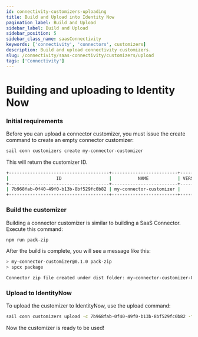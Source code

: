```yaml
---
id: connectivity-customizers-uploading
title: Build and Upload into Identity Now
pagination_label: Build and Upload
sidebar_label: Build and Upload
sidebar_position: 5
sidebar_class_name: saasConnectivity
keywords: ['connectivity', 'connectors', customizers]
description: Build and upload connectivity customizers.
slug: /connectivity/saas-connectivity/customizers/upload
tags: ['Connectivity']
---
```


# Building and uploading to Identity Now

### Initial requirements

Before you can upload a connector customizer, you must issue the create command to create an empty connector customizer:

```bash
sail conn customizers create my-connector-customizer
```

This will return the customizer ID. 

```bash
+--------------------------------------+-------------------------+---------+
|                  ID                  |          NAME           | VERSION |
+--------------------------------------+-------------------------+---------+
| 7b968fab-0f40-49f0-b13b-8bf529fc0b82 | my-connector-customizer |         |
+--------------------------------------+-------------------------+---------+
```

### Build the customizer

Building a connector customizer is similar to building a SaaS Connector. Execute this command:

```bash
npm run pack-zip
```

After the build is complete, you will see a message like this:

```bash
> my-connector-customizer@0.1.0 pack-zip
> spcx package

Connector zip file created under dist folder: my-connector-customizer-0.1.0.zip
```

### Upload to IdentityNow

To upload the customizer to IdentityNow, use the upload command:

```bash
sail conn customizers upload -c 7b968fab-0f40-49f0-b13b-8bf529fc0b82 -f .\dist\my-connector-customizer-0.1.0.zip
```
Now the customizer is ready to be used!